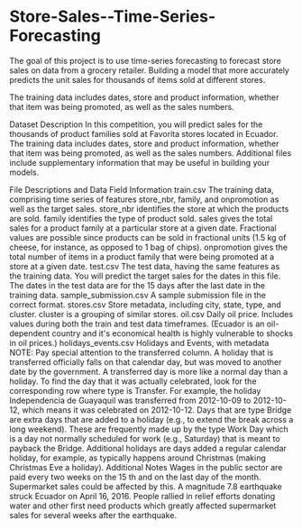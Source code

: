 # Store-Sales--Time-Series-Forecasting

The goal of this project is to use time-series forecasting to forecast store sales on data from a grocery retailer.
Building a model that more accurately predicts the unit sales for thousands of items sold at different stores.


The training data includes dates, store and product information, whether that item was being promoted, as well as the sales numbers. 


Dataset Description
In this competition, you will predict sales for the thousands of product families sold at Favorita stores located in Ecuador. The training data includes dates, store and product information, whether that item was being promoted, as well as the sales numbers. Additional files include supplementary information that may be useful in building your models.

File Descriptions and Data Field Information
train.csv
The training data, comprising time series of features store_nbr, family, and onpromotion as well as the target sales.
store_nbr identifies the store at which the products are sold.
family identifies the type of product sold.
sales gives the total sales for a product family at a particular store at a given date. Fractional values are possible since products can be sold in fractional units (1.5 kg of cheese, for instance, as opposed to 1 bag of chips).
onpromotion gives the total number of items in a product family that were being promoted at a store at a given date.
test.csv
The test data, having the same features as the training data. You will predict the target sales for the dates in this file.
The dates in the test data are for the 15 days after the last date in the training data.
sample_submission.csv
A sample submission file in the correct format.
stores.csv
Store metadata, including city, state, type, and cluster.
cluster is a grouping of similar stores.
oil.csv
Daily oil price. Includes values during both the train and test data timeframes. (Ecuador is an oil-dependent country and it's economical health is highly vulnerable to shocks in oil prices.)
holidays_events.csv
Holidays and Events, with metadata
NOTE: Pay special attention to the transferred column. A holiday that is transferred officially falls on that calendar day, but was moved to another date by the government. A transferred day is more like a normal day than a holiday. To find the day that it was actually celebrated, look for the corresponding row where type is Transfer. For example, the holiday Independencia de Guayaquil was transferred from 2012-10-09 to 2012-10-12, which means it was celebrated on 2012-10-12. Days that are type Bridge are extra days that are added to a holiday (e.g., to extend the break across a long weekend). These are frequently made up by the type Work Day which is a day not normally scheduled for work (e.g., Saturday) that is meant to payback the Bridge.
Additional holidays are days added a regular calendar holiday, for example, as typically happens around Christmas (making Christmas Eve a holiday).
Additional Notes
Wages in the public sector are paid every two weeks on the 15 th and on the last day of the month. Supermarket sales could be affected by this.
A magnitude 7.8 earthquake struck Ecuador on April 16, 2016. People rallied in relief efforts donating water and other first need products which greatly affected supermarket sales for several weeks after the earthquake.
